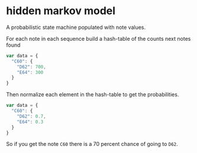 # hidden markov model

A probabilistic state machine populated with note values.

For each note in each sequence build a hash-table of the counts next notes found

```javascript
var data = {
  "C60": {
    "D62": 700,
    "E64": 300
  }
}
```

Then normalize each element in the hash-table to get the probabilities.
```javascript
var data = {
  "C60": {
    "D62": 0.7,
    "E64": 0.3
  }
}
```

So if you get the note `C60` there is a 70 percent chance of going to `D62`.
